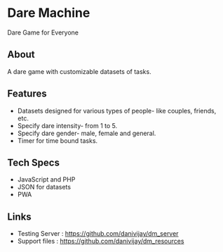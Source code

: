 # Dare Machine
Dare Game for Everyone

## About
A dare game with customizable datasets of tasks.

## Features
* Datasets designed for various types of people- like couples, friends, etc.
* Specify dare intensity- from 1 to 5.
* Specify dare gender- male, female and general.
* Timer for time bound tasks.

## Tech Specs
* JavaScript and PHP
* JSON for datasets
* PWA

## Links
* Testing Server : https://github.com/danivijay/dm_server
* Support files : https://github.com/danivijay/dm_resources
